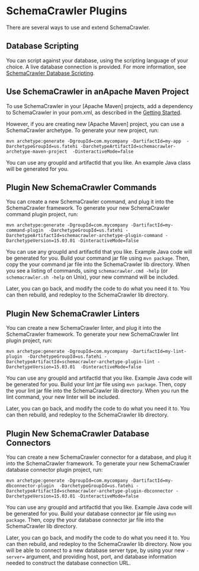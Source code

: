 # SchemaCrawler Plugins

There are several ways to use and extend SchemaCrawler.

## Database Scripting
You can script against your database, using the scripting language of your choice. A live
database connection is provided. For more information, see [SchemaCrawler Database Scripting](scripting.html).

## Use SchemaCrawler in anApache Maven Project
To use SchemaCrawler in your [Apache Maven] projects, add a dependency to SchemaCrawler in your pom.xml,
as described in the [Getting Started](readme.html).

However, if you are creating new [Apache Maven] project, you can use a SchemaCrawler archetype.
To generate your new project, run:

`mvn archetype:generate -DgroupId=com.mycompany -DartifactId=my-app 
   -DarchetypeGroupId=us.fatehi -DarchetypeArtifactId=schemacrawler-archetype-maven-project 
   -DinteractiveMode=false` 

You can use any groupId and artifactId that you like. An example Java class
will be generated for you.

## Plugin New SchemaCrawler Commands
You can create a new SchemaCrawler command, and plug it into the SchemaCrawler framework. 
To generate your new SchemaCrawler command plugin project, run: 

`mvn archetype:generate -DgroupId=com.mycompany -DartifactId=my-command-plugin 
  -DarchetypeGroupId=us.fatehi -DarchetypeArtifactId=schemacrawler-archetype-plugin-command -DarchetypeVersion=15.03.01
  -DinteractiveMode=false`

You can use any groupId and artifactId that you like. Example Java code
will be generated for you. Build your command jar file using `mvn package`. Then, copy 
the your command jar file into the SchemaCrawler lib directory. When you see a listing of commands, 
using `schemacrawler.cmd -help` (or `schemacrawler.sh -help` on Unix), your new command will be included.

Later, you can go back, and modify the code to do what you need it to. You can then rebuild, and redeploy to 
the SchemaCrawler lib directory.

## Plugin New SchemaCrawler Linters
You can create a new SchemaCrawler linter, and plug it into the SchemaCrawler framework. 
To generate your new SchemaCrawler lint plugin project, run: 
 
`mvn archetype:generate -DgroupId=com.mycompany -DartifactId=my-lint-plugin 
  -DarchetypeGroupId=us.fatehi -DarchetypeArtifactId=schemacrawler-archetype-plugin-lint -DarchetypeVersion=15.03.01 
  -DinteractiveMode=false`

You can use any groupId and artifactId that you like. Example Java code
will be generated for you. Build your lint jar file using `mvn package`. Then, copy 
the your lint jar file into the SchemaCrawler lib directory. When you run the lint command, 
your new linter will be included.

Later, you can go back, and modify the code to do what you need it to. You can then rebuild, and redeploy to 
the SchemaCrawler lib directory.

## Plugin New SchemaCrawler Database Connectors
You can create a new SchemaCrawler connector for a database, and plug it into the SchemaCrawler framework. 
To generate your new SchemaCrawler database connector plugin project, run: 
 
`mvn archetype:generate -DgroupId=com.mycompany -DartifactId=my-dbconnector-plugin 
  -DarchetypeGroupId=us.fatehi -DarchetypeArtifactId=schemacrawler-archetype-plugin-dbconnector -DarchetypeVersion=15.03.01
  -DinteractiveMode=false`

You can use any groupId and artifactId that you like. Example Java code
will be generated for you. Build your database connector jar file using `mvn package`. Then, copy 
the your database connector jar file into the SchemaCrawler lib directory. 

Later, you can go back, and modify the code to do what you need it to. You can then rebuild, and redeploy to 
the SchemaCrawler lib directory. Now you will be able to connect to a new database server type, by using your
new `-server=` argument, and providing host, port, and database information needed to construct the 
database connection URL.


